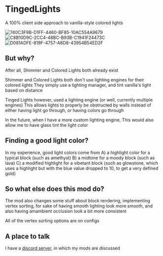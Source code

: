 # TingedLights

A 100% client side approach to vanilla-style colored lights

![740C3F9B-D1FF-4460-BF85-10AC554A9679](https://user-images.githubusercontent.com/49770992/230512195-6a2ad1ba-c090-4346-94f8-e40fa6a2f7b8.png)
![C8B10D9C-2CC4-48BC-B93B-C1941F24473C](https://user-images.githubusercontent.com/49770992/230509891-885ef0bf-9c1b-4528-9de1-6158cc91d511.png)
![D081ADFE-819F-4757-A8D8-43954B54ED2F](https://user-images.githubusercontent.com/49770992/230509894-81ba166a-03fb-43ab-b1f9-0f6550df5b28.png)

## But why?
After all, Shimmer and Colored Lights both already exist

Shimmer and Colored Lights both don't use lighting engines for their colored lights
They simply use a lighting manager, and tint vanilla's light based on distance

Tinged Lights however, used a lighting engine (or well, currently multiple engines)
This allows lights to properly be obstructed by walls instead of either having light go through, or having colors go through

In the future, when I have a more custom lighting engine, This would also allow me to have glass tint the light color

## Finding a good light color?
In my experience, good light colors come from
   A) a highlight color for a typical block (such as amethyst)
   B) a midtone for a moody block (such as lava)
   C) a modified highlight for a vibetant block (such as glowstone, which uses a highlight but with the blue value dropped to 10, to get a very defined gold)

## So what else does this mod do?
The mod also changes some stuff about block rendering, implementing vertex sorting, for sake of having smooth lighting look more smooth, and also having amambient occlusion look a bit more consistent

All of the vertex sorting options are on configs

## A place to talk
I have a [discord server](https://discord.gg/qFEBSsm), in which my mods are discussed
